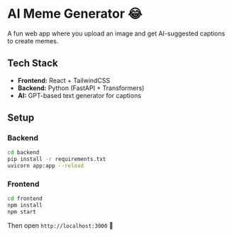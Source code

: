 # AI Meme Generator 😂

A fun web app where you upload an image and get AI-suggested captions to create memes.

## Tech Stack
- **Frontend:** React + TailwindCSS
- **Backend:** Python (FastAPI + Transformers)
- **AI:** GPT-based text generator for captions

## Setup

### Backend
```bash
cd backend
pip install -r requirements.txt
uvicorn app:app --reload
```

### Frontend
```bash
cd frontend
npm install
npm start
```

Then open `http://localhost:3000` 🎉
